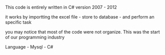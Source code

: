 This code is entirely written in C# version 2007 - 2012 

it works by importting the excel file - store to database - and perform an specific task

you may notice that most of the code were not organize. This was the start of our programming industry

Language - Mysql - C#
